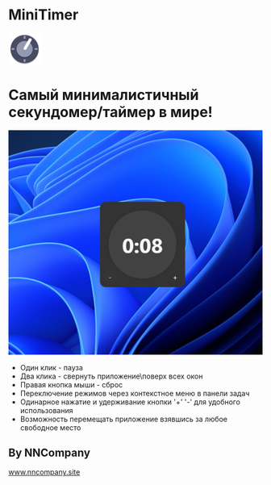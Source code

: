 # MiniTimer
![](https://github.com/MixKage/MiniTimer/blob/master/MiniTimer/icons/icoTimer64.png)
# Самый минималистичный секундомер/таймер в мире!
![](https://github.com/MixKage/MiniTimer/blob/master/MiniTimer/icons/MiniTimer.png)
* Один клик - пауза
* Два клика - свернуть приложение\поверх всех окон
* Правая кнопка мыши - сброс
* Переключение режимов через контекстное меню в панели задач
* Одинарное нажатие и удерживание кнопки '+' '-' для удобного использования
* Возможность перемещать приложение взявшись за любое свободное место

## By NNCompany
www.nncompany.site
